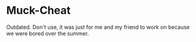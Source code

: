 # Muck-Cheat
Outdated.
Don't use, it was just for me and my friend to work on because we were bored over the summer.
